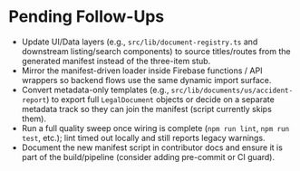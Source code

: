 # Pending Follow-Ups

- Update UI/Data layers (e.g., `src/lib/document-registry.ts` and downstream listing/search components) to source titles/routes from the generated manifest instead of the three-item stub.
- Mirror the manifest-driven loader inside Firebase functions / API wrappers so backend flows use the same dynamic import surface.
- Convert metadata-only templates (e.g., `src/lib/documents/us/accident-report`) to export full `LegalDocument` objects or decide on a separate metadata track so they can join the manifest (script currently skips them).
- Run a full quality sweep once wiring is complete (`npm run lint`, `npm run test`, etc.); lint timed out locally and still reports legacy warnings.
- Document the new manifest script in contributor docs and ensure it is part of the build/pipeline (consider adding pre-commit or CI guard).
